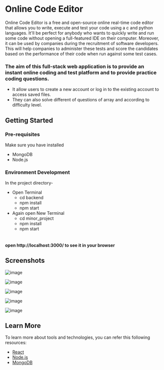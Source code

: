 # Online Code Editor
Online Code Editor is a free and open-source online real-time code editor that allows you to write, execute and test your code using a c and python languages.
It'll be perfect for anybody who wants to quickly write and run some code without opening a full-featured IDE on their computer.
Moreover, it can be used by companies during the recruitment of software developers. This will help companies to administer these tests and score the candidates based on the performance of their code when run against some test cases.

### The aim of this full-stack web application is to provide an instant online coding and test platform and to provide practice coding questions.
+ It allow users to create a new account or log in to the existing account to access saved files.
+ They can also solve different of questions of array and according to difficulty level. 

## Getting Started
### Pre-requisites
Make sure you have installed 
- MongoDB
- Node.js
### Environment Development
In the project directory-
+ Open Terminal
  + cd backend
  + npm install
  + npm start
+ Again open New Terminal
  + cd minor_project
  + npm install
  + npm start 
#### <br/> open http://localhost:3000/ to see it in your browser
## Screenshots
![image](https://user-images.githubusercontent.com/110801658/210501880-a4b41577-1f41-4146-bac5-9bb4ef571c21.png)

![image](https://user-images.githubusercontent.com/110801658/210502076-7416dd54-bfae-4456-a04f-727eede0fdcc.png)

![image](https://user-images.githubusercontent.com/110801658/210502821-612c5154-2019-42ad-9ac3-e4a8c11fdbfa.png)

![image](https://user-images.githubusercontent.com/110801658/210502903-ff6b8aad-976d-4766-9cc5-c0c9894b5e37.png)

![image](https://user-images.githubusercontent.com/110801658/210504509-a5cfb14d-2bd9-41b4-8b87-254079aea6c7.png)

## Learn More
To learn more about tools and technologies, you can refer this following resources:
+ [React](https://reactjs.org/)
+ [Node.js](https://nodejs.org/en/about/)
+ [MongoDB](https://www.mongodb.com/)
